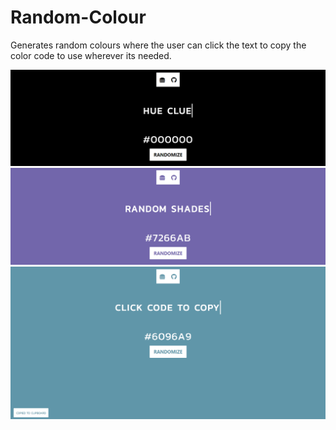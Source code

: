 # Random-Colour

Generates random colours where the user can click the text to copy the color code to use wherever its needed.

![GitHub Logo](/Misc/Picture1.png)
![GitHub Logo](/Misc/Picture2.png)
![GitHub Logo](/Misc/Picture3.png)
